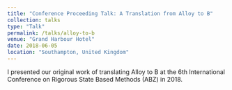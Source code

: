 ```yaml
---
title: "Conference Proceeding Talk: A Translation from Alloy to B"
collection: talks
type: "Talk"
permalink: /talks/alloy-to-b
venue: "Grand Harbour Hotel"
date: 2018-06-05
location: "Southampton, United Kingdom"
---
```


I presented our original work of translating Alloy to B at the 6th International Conference on Rigorous State Based Methods (ABZ) in 2018.

